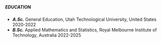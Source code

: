 
##### EDUCATION
+ __*A.Sc.*__ General Education, Utah Technological University, United States 2020-2022
+ __*B.Sc.*__ Applied Mathematics and Statistics, Royal Melbourne Institute of Technology, Australia 2022-2025
